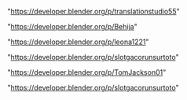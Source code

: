 "https://developer.blender.org/p/translationstudio55"

"https://developer.blender.org/p/Behija"

"https://developer.blender.org/p/leona1221"

"https://developer.blender.org/p/slotgacorunsurtoto"

 
"https://developer.blender.org/p/TomJackson01"


"https://developer.blender.org/p/slotgacorunsurtoto"


 
